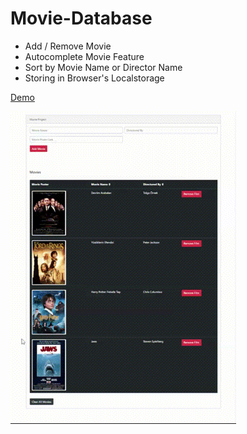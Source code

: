 # Movie-Database

- Add / Remove Movie
- Autocomplete Movie Feature 
- Sort by Movie Name or Director Name
- Storing in Browser's Localstorage

[Demo](https://semihsemih.github.io/Movie-Database/)

![](assets/img/demo.gif)
